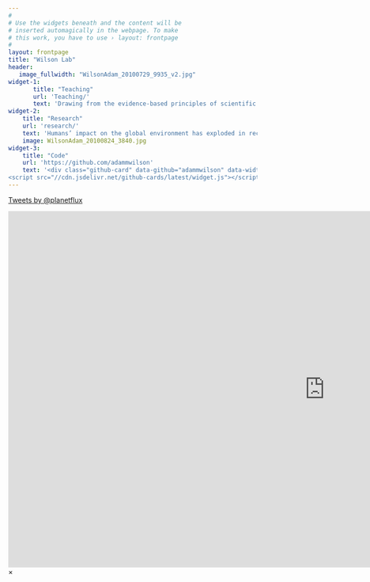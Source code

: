 ```yaml
---
#
# Use the widgets beneath and the content will be
# inserted automagically in the webpage. To make
# this work, you have to use › layout: frontpage
#
layout: frontpage
title: "Wilson Lab"
header:
   image_fullwidth: "WilsonAdam_20100729_9935_v2.jpg"
widget-1:
       title: "Teaching"
       url: 'Teaching/'
       text: 'Drawing from the evidence-based principles of scientific teaching to emphasize the process of discovery both in the classroom and in the field, the importance of ongoing assessment, and the need to communicate to broad audiences.'
widget-2:
    title: "Research"
    url: 'research/'
    text: 'Humans’ impact on the global environment has exploded in recent decades, but our comprehension of that impact has not kept pace.'
    image: WilsonAdam_20100824_3840.jpg
widget-3:
    title: "Code"
    url: 'https://github.com/adammwilson'
    text: '<div class="github-card" data-github="adammwilson" data-width="400" data-height="150" data-theme="default"></div>
<script src="//cdn.jsdelivr.net/github-cards/latest/widget.js"></script>'
---
```


<a class="twitter-timeline" href="https://twitter.com/planetflux" data-widget-id="532620656433565697">Tweets by @planetflux</a> <script>!function(d,s,id){var js,fjs=d.getElementsByTagName(s)[0],p=/^http:/.test(d.location)?'http':'https';if(!d.getElementById(id)){js=d.createElement(s);js.id=id;js.src=p+"://platform.twitter.com/widgets.js";fjs.parentNode.insertBefore(js,fjs);}}(document,"script","twitter-wjs");</script>


<div id="videoModal" class="reveal-modal large" data-reveal="">
  <div class="flex-video widescreen vimeo" style="display: block;">
    <iframe width="1280" height="720" src="https://www.youtube.com/embed/3b5zCFSmVvU" frameborder="0" allowfullscreen></iframe>
  </div>
  <a class="close-reveal-modal">&#215;</a>
</div>

